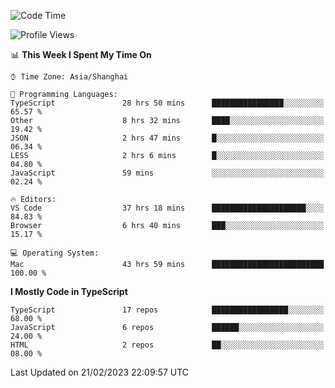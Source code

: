 <!--START_SECTION:waka-->
![Code Time](http://img.shields.io/badge/Code%20Time-3%2C838%20hrs%2027%20mins-blue)

![Profile Views](http://img.shields.io/badge/Profile%20Views-1-blue)

📊 **This Week I Spent My Time On** 

```text
⌚︎ Time Zone: Asia/Shanghai

💬 Programming Languages: 
TypeScript               28 hrs 50 mins      ████████████████░░░░░░░░░   65.57 % 
Other                    8 hrs 32 mins       ████░░░░░░░░░░░░░░░░░░░░░   19.42 % 
JSON                     2 hrs 47 mins       █░░░░░░░░░░░░░░░░░░░░░░░░   06.34 % 
LESS                     2 hrs 6 mins        █░░░░░░░░░░░░░░░░░░░░░░░░   04.80 % 
JavaScript               59 mins             ░░░░░░░░░░░░░░░░░░░░░░░░░   02.24 % 

🔥 Editors: 
VS Code                  37 hrs 18 mins      █████████████████████░░░░   84.83 % 
Browser                  6 hrs 40 mins       ███░░░░░░░░░░░░░░░░░░░░░░   15.17 % 

💻 Operating System: 
Mac                      43 hrs 59 mins      █████████████████████████   100.00 % 

```

**I Mostly Code in TypeScript** 

```text
TypeScript               17 repos            █████████████████░░░░░░░░   68.00 % 
JavaScript               6 repos             ██████░░░░░░░░░░░░░░░░░░░   24.00 % 
HTML                     2 repos             ██░░░░░░░░░░░░░░░░░░░░░░░   08.00 % 

```



 Last Updated on 21/02/2023 22:09:57 UTC
<!--END_SECTION:waka-->
